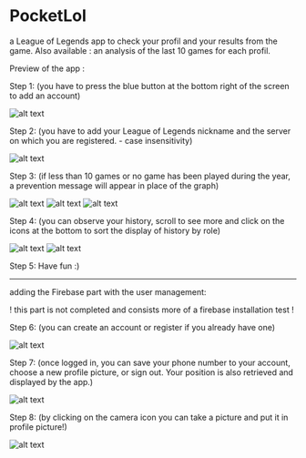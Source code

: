 # PocketLol
a League of Legends app to check your profil and your results from the game.
Also available : an analysis of the last 10 games for each profil.

Preview of the app :

Step 1:
(you have to press the blue button at the bottom right of the screen to add an account)

![alt text](https://nsa39.casimages.com/img/2019/01/04/190104052619840623.jpg)

Step 2:
(you have to add your League of Legends nickname and the server on which you are registered. - case insensitivity)

![alt text](https://nsa39.casimages.com/img/2019/01/04/190104052502506173.jpg)

Step 3:
(if less than 10 games or no game has been played during the year, a prevention message will appear in place of the graph)

![alt text](https://nsa39.casimages.com/img/2019/01/04/190104053134390685.jpg)
![alt text](https://nsa39.casimages.com/img/2019/01/04/190104053839413674.jpg)
![alt text](https://nsa40.casimages.com/img/2019/02/19/190219101947136780.jpg)

Step 4:
(you can observe your history, scroll to see more and click on the icons at the bottom to sort the display of history by role)

![alt text](https://nsa40.casimages.com/img/2019/02/19/190219102109106867.jpg)
![alt text](https://nsa40.casimages.com/img/2019/02/19/190219102109483000.jpg)

Step 5:
Have fun :)

-------------------------------------

adding the Firebase part with the user management:

! this part is not completed and consists more of a firebase installation test !

Step 6:
(you can create an account or register if you already have one)

![alt text](https://nsa40.casimages.com/img/2019/02/19/190219103128989260.jpg)

Step 7:
(once logged in, you can save your phone number to your account, choose a new profile picture, or sign out. Your position is also retrieved and displayed by the app.)

![alt text](https://nsa40.casimages.com/img/2019/02/19/190219103106716053.jpg)

Step 8:
(by clicking on the camera icon you can take a picture and put it in profile picture!)

![alt text](https://nsa40.casimages.com/img/2019/02/19/190219103129160662.jpg)
